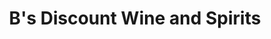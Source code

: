 ---
title: "B's Discount Wine and Spirits"
url: /brooklyn/bs-discount-wine-and-spirits/
shop: Spirituosen
---